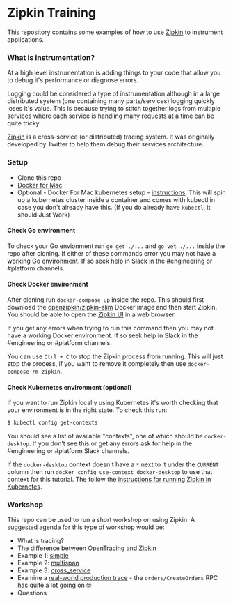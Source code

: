 # Zipkin Training

This repository contains some examples of how to use [Zipkin](https://zipkin.io/) to instrument applications.

### What is instrumentation?

At a high level instrumentation is adding things to your code that allow you to debug it's performance or diagnose errors.

Logging could be considered a type of instrumentation although in a large distributed system (one containing many parts/services) logging quickly loses it's value. This is because trying to stitch together logs from multiple services where each service is handling many requests at a time can be quite tricky.

[Zipkin](https://zipkin.io/) is a cross-service (or distributed) tracing system. It was originally developed by Twitter to help them debug their services architecture.

### Setup

- Clone this repo
- [Docker for Mac](https://download.docker.com/mac/stable/Docker.dmg)
- Optional - Docker For Mac kubernetes setup - [instructions](https://docs.docker.com/docker-for-mac/#kubernetes). This will spin up a kubernetes cluster inside a container and comes with kubectl in case you don't already have this. (If you do already have `kubectl`, it should Just Work)

#### Check Go environment

To check your Go envionment run `go get ./...` and `go vet ./...` inside the repo after cloning. If either of these commands error you may not have a working Go environment. If so seek help in Slack in the #engineering or #platform channels.

#### Check Docker environment

After cloning run `docker-compose up` inside the repo. This should first download the [openzipkin/zipkin-slim](https://hub.docker.com/r/openzipkin/zipkin/) Docker image and then start Zipkin. You should be able to open the [Zipkin UI](http://localhost:9411/zipkin/) in a web browser.

If you get any errors when trying to run this command then you may not have a working Docker environment. If so seek help in Slack in the #engineering or #platform channels.

You can use `Ctrl + C` to stop the Zipkin process from running. This will just stop the process, if you want to remove it completely then use `docker-compose rm zipkin`.

#### Check Kubernetes environment (optional)

If you want to run Zipkin locally using Kubernetes it's worth checking that your environment is in the right state. To check this run:

```bash
$ kubectl config get-contexts
```

You should see a list of available "contexts", one of which should be `docker-desktop`. If you don't see this or get any errors ask for help in the #engineering or #platform Slack channels.

If the `docker-desktop` context doesn't have a `*` next to it under the `CURRENT` column then run `docker config use-context docker-desktop` to use that context for this tutorial. The follow the [instructions for running Zipkin in Kubernetes](kubernetes).

### Workshop

This repo can be used to run a short workshop on using Zipkin. A suggested agenda for this type of workshop would be:

- What is tracing?
- The difference between [OpenTracing](https://opentracing.io/docs/overview/what-is-tracing/) and [Zipkin](https://zipkin.io/)
- Example 1: [simple](simple)
- Example 2: [multispan](multispan)
- Example 3: [cross_service](cross_service)
- Examine a [real-world production trace](https://zipkin.echo.co.uk) - the `orders/CreateOrders` RPC has quite a lot going on 🤓
- Questions
